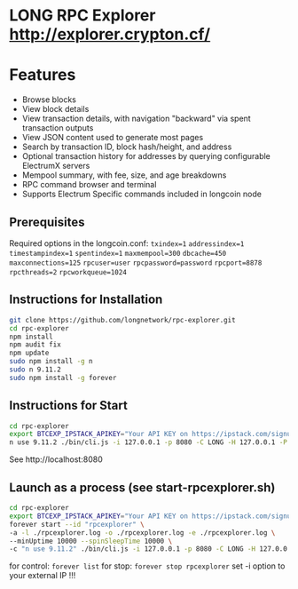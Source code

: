 # LONG RPC Explorer http://explorer.crypton.cf/


# Features

* Browse blocks
* View block details
* View transaction details, with navigation "backward" via spent transaction outputs
* View JSON content used to generate most pages
* Search by transaction ID, block hash/height, and address
* Optional transaction history for addresses by querying configurable ElectrumX servers
* Mempool summary, with fee, size, and age breakdowns
* RPC command browser and terminal
* Supports Electrum Specific commands included in longcoin node

## Prerequisites

Required options in the longcoin.conf:
`txindex=1`
`addressindex=1`
`timestampindex=1`
`spentindex=1`
`maxmempool=300`
`dbcache=450`
`maxconnections=125`
`rpcuser=user`
`rpcpassword=password`
`rpcport=8878`
`rpcthreads=2`
`rpcworkqueue=1024`

## Instructions for Installation

```bash
git clone https://github.com/longnetwork/rpc-explorer.git
cd rpc-explorer
npm install
npm audit fix
npm update
sudo npm install -g n
sudo n 9.11.2
sudo npm install -g forever
```
## Instructions for Start

```bash
cd rpc-explorer
export BTCEXP_IPSTACK_APIKEY="Your API KEY on https://ipstack.com/signup/free"
n use 9.11.2 ./bin/cli.js -i 127.0.0.1 -p 8080 -C LONG -H 127.0.0.1 -P 8878 -u user -w password -E standalone
```
See http://localhost:8080

## Launch as a process (see start-rpcexplorer.sh)

```bash
cd rpc-explorer
export BTCEXP_IPSTACK_APIKEY="Your API KEY on https://ipstack.com/signup/free"
forever start --id "rpcexplorer" \
-a -l ./rpcexplorer.log -o ./rpcexplorer.log -e ./rpcexplorer.log \
--minUptime 10000 --spinSleepTime 10000 \
-c "n use 9.11.2" ./bin/cli.js -i 127.0.0.1 -p 8080 -C LONG -H 127.0.0.1 -P 8878 -u user -w password -E standalone
```
for control: `forever list`
for stop: `forever stop rpcexplorer`
set -i option to your external IP !!!

